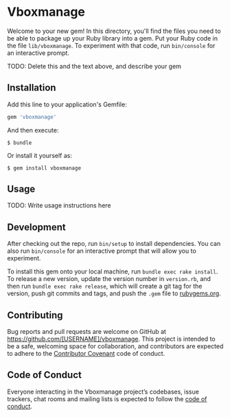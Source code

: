 # Vboxmanage

Welcome to your new gem! In this directory, you'll find the files you need to be able to package up your Ruby library into a gem. Put your Ruby code in the file `lib/vboxmanage`. To experiment with that code, run `bin/console` for an interactive prompt.

TODO: Delete this and the text above, and describe your gem

## Installation

Add this line to your application's Gemfile:

```ruby
gem 'vboxmanage'
```

And then execute:

    $ bundle

Or install it yourself as:

    $ gem install vboxmanage

## Usage

TODO: Write usage instructions here

## Development

After checking out the repo, run `bin/setup` to install dependencies. You can also run `bin/console` for an interactive prompt that will allow you to experiment.

To install this gem onto your local machine, run `bundle exec rake install`. To release a new version, update the version number in `version.rb`, and then run `bundle exec rake release`, which will create a git tag for the version, push git commits and tags, and push the `.gem` file to [rubygems.org](https://rubygems.org).

## Contributing

Bug reports and pull requests are welcome on GitHub at https://github.com/[USERNAME]/vboxmanage. This project is intended to be a safe, welcoming space for collaboration, and contributors are expected to adhere to the [Contributor Covenant](http://contributor-covenant.org) code of conduct.

## Code of Conduct

Everyone interacting in the Vboxmanage project’s codebases, issue trackers, chat rooms and mailing lists is expected to follow the [code of conduct](https://github.com/[USERNAME]/vboxmanage/blob/master/CODE_OF_CONDUCT.md).
